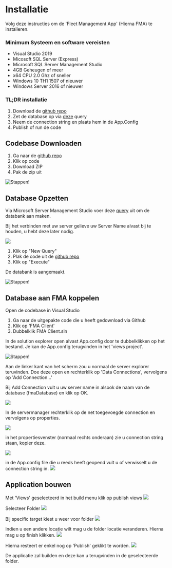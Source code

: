 # Installatie
Volg deze instructies om de 'Fleet Management App' (Hierna FMA) te installeren.

### Minimum Systeem en software vereisten
- Visual Studio 2019
- Micosoft SQL Server (Express)
- Microsoft SQL Server Management Studio
- 4GB Geheugen of meer
- x64 CPU 2.0 Ghz of sneller
- Windows 10 TH1 1507 of nieuwer
- Windows Server 2016 of nieuwer

### TL;DR installatie 

1. Download de [github repo](https://github.com/Projectwerk-Fleet-Management/Fleet-Management-App/blob/main/FMA%20Client/SQLFmaDatabase.SQL)
2. Zet de database op via [deze](https://github.com/Projectwerk-Fleet-Management/Fleet-Management-App/blob/main/FMA%20Client/SQLFmaDatabase.SQL) query
3. Neem de connection string en plaats hem in de App.Config
4. Publish of run de code

## Codebase Downloaden

1. Ga naar de [github repo](https://github.com/Projectwerk-Fleet-Management/Fleet-Management-App/)
2. Klik op code
3. Download ZIP
4. Pak de zip uit


![Stappen!](https://cdn.discordapp.com/attachments/757966373485019136/926050748708560896/Screen_Shot_2021-12-30_at_10.54.25_AM.png "Voorbeeld stappen")

## Database Opzetten
Via Microsoft Server Management Studio voer deze [query](https://github.com/Projectwerk-Fleet-Management/Fleet-Management-App/blob/main/FMA%20Client/SQLFmaDatabase.SQL) uit om de databank aan maken. 

Bij het verbinden met uw server gelieve uw Server Name alvast bij te houden, u hebt deze later nodig. 

![](https://cdn.discordapp.com/attachments/757966373485019136/926054037261000754/Screen_Shot_2021-12-30_at_11.07.37_AM.png)

1. Klik op "New Query"
2. Plak de code uit de [github repo](https://github.com/Projectwerk-Fleet-Management/Fleet-Management-App/blob/main/FMA%20Client/SQLFmaDatabase.SQL)
3. Klik op "Execute"

De databank is aangemaakt.

![Stappen!](https://cdn.discordapp.com/attachments/757966373485019136/926040808237465620/Screen_Shot_2021-12-30_at_10.14.32_AM.png "Voorbeeld stappen")



## Database aan FMA koppelen
Open de codebase in Visual Studio

1. Ga naar de uitgepakte code die u heeft gedownload via Github
2. Klik op 'FMA Client'
3. Dubbelklik FMA Client.sln

In de solution explorer open alvast App.config door te dubbelklikken op het bestand.
Je kan de App.config terugvinden in het 'views project'.

![Stappen!](https://cdn.discordapp.com/attachments/757966373485019136/926052264605536266/Screen_Shot_2021-12-30_at_11.01.00_AM.png "Voorbeeld stappen")

Aan de linker kant van het scherm zou u normaal de server explorer teruvinden. 
Doe deze open en rechterklik op 'Data Connections', vervolgens op 'Add Connection...'

Bij Add Connection vult u uw server name in alsook de naam van de database (fmaDatabase) en klik op OK.

![](https://cdn.discordapp.com/attachments/757966373485019136/926054512400150599/Screen_Shot_2021-12-30_at_11.09.55_AM.png)

In de servermanager rechterklik op de net toegevoegde connection en vervolgens op properties.

![](https://media.discordapp.net/attachments/757966373485019136/926056824875135077/Screen_Shot_2021-12-30_at_11.19.07_AM.png)

in het propertiesvenster (normaal rechts onderaan) zie u connection string staan, kopier deze.

![](https://media.discordapp.net/attachments/757966373485019136/926056931012018196/Screen_Shot_2021-12-30_at_11.19.34_AM.png)

in de App.config file die u reeds heeft geopend vult u of verwisselt u de connection string in. 
![](https://media.discordapp.net/attachments/757966373485019136/926057567019487252/Screen_Shot_2021-12-30_at_11.22.04_AM.png)

## Application bouwen

Met 'Views' geselecteerd in het build menu klik op publish views
![](https://cdn.discordapp.com/attachments/588471677432758295/926083862919000074/Screen_Shot_2021-12-30_at_1.06.31_PM.png)

Selecteer Folder
![](https://media.discordapp.net/attachments/588471677432758295/926084327966670878/Screen_Shot_2021-12-30_at_1.07.57_PM.png)

Bij specific target kiest u weer voor folder
![](https://media.discordapp.net/attachments/588471677432758295/926084328180555786/Screen_Shot_2021-12-30_at_1.08.06_PM.png)

Indien u een andere locatie wilt mag u de folder locatie veranderen.
Hierna mag u op finish klikken.
![](https://media.discordapp.net/attachments/588471677432758295/926084328369295441/Screen_Shot_2021-12-30_at_1.08.17_PM.png)

Hierna resteert er enkel nog op 'Publish' geklikt te worden.
![](https://media.discordapp.net/attachments/588471677432758295/926084328558055444/Screen_Shot_2021-12-30_at_1.08.26_PM.png)

De applicatie zal builden en deze kan u terugvinden in de geselecteerde folder.
